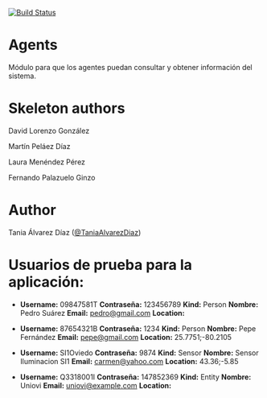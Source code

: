 [![Build Status](https://travis-ci.com/TaniaAlvarezDiaz/Agents.svg?token=ENc151Ahc3Y3oqzaSf7S&branch=master)](https://travis-ci.com/TaniaAlvarezDiaz/Agents)

# Agents
Módulo para que los agentes puedan consultar y obtener información del sistema.

# Skeleton authors 
David Lorenzo González

Martín Peláez Díaz

Laura Menéndez Pérez

Fernando Palazuelo Ginzo

# Author
Tania Álvarez Díaz ([@TaniaAlvarezDiaz](https://github.com/TaniaAlvarezDiaz))

# Usuarios de prueba para la aplicación:

- **Username:** 09847581T
  **Contraseña:** 123456789
  **Kind:** Person
  **Nombre:** Pedro Suárez
  **Email:** pedro@gmail.com
  **Location:**
  
- **Username:** 87654321B
  **Contraseña:** 1234
  **Kind:** Person
  **Nombre:** Pepe Fernández
  **Email:** pepe@gmail.com
  **Location:** 25.7751;-80.2105
 
- **Username:** SI1Oviedo
  **Contraseña:** 9874
  **Kind:** Sensor
  **Nombre:** Sensor Iluminacion SI1
  **Email:** carmen@yahoo.com
  **Location:** 43.36;-5.85
  
- **Username:** Q3318001I
  **Contraseña:** 147852369
  **Kind:** Entity
  **Nombre:** Uniovi
  **Email:** uniovi@example.com
  **Location:** 


